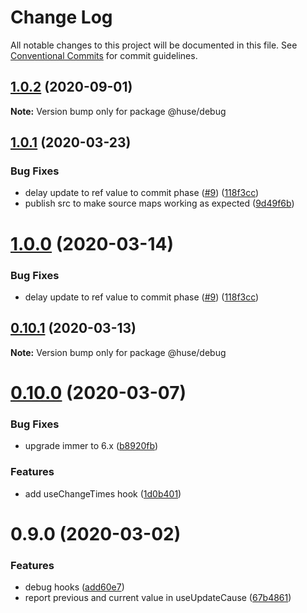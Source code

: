 # Change Log

All notable changes to this project will be documented in this file.
See [Conventional Commits](https://conventionalcommits.org) for commit guidelines.

## [1.0.2](https://github.com/ecomfe/react-hooks/compare/@huse/debug@1.0.1...@huse/debug@1.0.2) (2020-09-01)

**Note:** Version bump only for package @huse/debug





## [1.0.1](https://github.com/ecomfe/react-hooks/compare/@huse/debug@0.10.0...@huse/debug@1.0.1) (2020-03-23)


### Bug Fixes

* delay update to ref value to commit phase ([#9](https://github.com/ecomfe/react-hooks/issues/9)) ([118f3cc](https://github.com/ecomfe/react-hooks/commit/118f3cc61a48422b06e3d3652de8c619aed1521e))
* publish src to make source maps working as expected ([9d49f6b](https://github.com/ecomfe/react-hooks/commit/9d49f6b294a445c302f05da958c6e427e7eae669))





# [1.0.0](https://github.com/ecomfe/react-hooks/compare/@huse/debug@0.10.0...@huse/debug@1.0.0) (2020-03-14)


### Bug Fixes

* delay update to ref value to commit phase ([#9](https://github.com/ecomfe/react-hooks/issues/9)) ([118f3cc](https://github.com/ecomfe/react-hooks/commit/118f3cc61a48422b06e3d3652de8c619aed1521e))





## [0.10.1](https://github.com/ecomfe/react-hooks/compare/@huse/debug@0.10.0...@huse/debug@0.10.1) (2020-03-13)

**Note:** Version bump only for package @huse/debug





# [0.10.0](https://github.com/ecomfe/react-hooks/compare/@huse/debug@0.9.0...@huse/debug@0.10.0) (2020-03-07)


### Bug Fixes

* upgrade immer to 6.x ([b8920fb](https://github.com/ecomfe/react-hooks/commit/b8920fb67a14bd111b543efdcd58b67b8277ba46))


### Features

* add useChangeTimes hook ([1d0b401](https://github.com/ecomfe/react-hooks/commit/1d0b401cbc6e83e25f318c2925b053abeb4ae2da))





# 0.9.0 (2020-03-02)


### Features

* debug hooks ([add60e7](https://github.com/ecomfe/react-hooks/commit/add60e74ed23662e66a663a0a2537a530c010f5b))
* report previous and current value in useUpdateCause ([67b4861](https://github.com/ecomfe/react-hooks/commit/67b486167e994d24a1a8f2d25178c826f746aaec))
